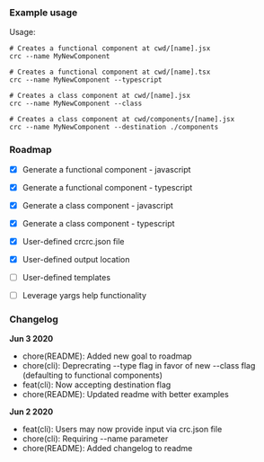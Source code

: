### Example usage ###
Usage:

```
# Creates a functional component at cwd/[name].jsx
crc --name MyNewComponent

# Creates a functional component at cwd/[name].tsx
crc --name MyNewComponent --typescript

# Creates a class component at cwd/[name].jsx
crc --name MyNewComponent --class

# Creates a class component at cwd/components/[name].jsx
crc --name MyNewComponent --destination ./components
```

### Roadmap ###

* [x] Generate a functional component - javascript
* [x] Generate a functional component - typescript
* [x] Generate a class component - javascript
* [x] Generate a class component - typescript
* [x] User-defined crcrc.json file
* [x] User-defined output location
* [ ] User-defined templates
* [ ] Leverage yargs help functionality


### Changelog ###
**Jun 3 2020**
* chore(README): Added new goal to roadmap
* chore(cli): Deprecrating --type flag in favor of new --class flag (defaulting to functional components)
* feat(cli): Now accepting destination flag
* chore(README): Updated readme with better examples

**Jun 2 2020**
* feat(cli): Users may now provide input via crc.json file
* chore(cli): Requiring --name parameter
* chore(README): Added changelog to readme
